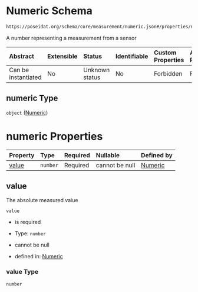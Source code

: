 # Numeric Schema

```txt
https://poseidat.org/schema/core/measurement/numeric.json#/properties/numeric
```

A number representing a measurement from a sensor

| Abstract            | Extensible | Status         | Identifiable | Custom Properties | Additional Properties | Access Restrictions | Defined In                                                                         |
| :------------------ | :--------- | :------------- | :----------- | :---------------- | :-------------------- | :------------------ | :--------------------------------------------------------------------------------- |
| Can be instantiated | No         | Unknown status | No           | Forbidden         | Forbidden             | none                | [ais-measurement.json*](schemas/entry/ais-measurement.json "open original schema") |

## numeric Type

`object` ([Numeric](ais-measurement-properties-numeric.md))

# numeric Properties

| Property        | Type     | Required | Nullable       | Defined by                                                                                                           |
| :-------------- | :------- | :------- | :------------- | :------------------------------------------------------------------------------------------------------------------- |
| [value](#value) | `number` | Required | cannot be null | [Numeric](numeric-properties-value.md "https://poseidat.org/schema/core/measurement/numeric.json#/properties/value") |

## value

The absolute measured value

`value`

*   is required

*   Type: `number`

*   cannot be null

*   defined in: [Numeric](numeric-properties-value.md "https://poseidat.org/schema/core/measurement/numeric.json#/properties/value")

### value Type

`number`
